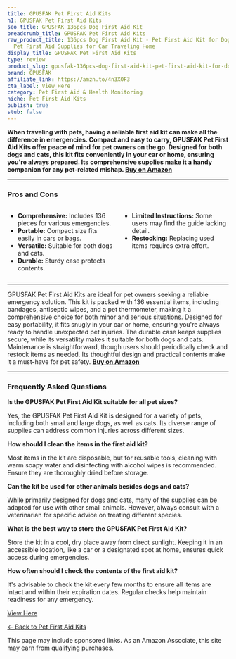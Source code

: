 ```yaml
---
title: GPUSFAK Pet First Aid Kits
h1: GPUSFAK Pet First Aid Kits
seo_title: GPUSFAK 136pcs Dog First Aid Kit
breadcrumb_title: GPUSFAK Pet First Aid Kits
raw_product_title: 136pcs Dog First Aid Kit - Pet First Aid Kit for Dogs and Cats
  Pet First Aid Supplies for Car Traveling Home
display_title: GPUSFAK Pet First Aid Kits
type: review
product_slug: gpusfak-136pcs-dog-first-aid-kit-pet-first-aid-kit-for-dogs-and-cats-pe-bcbe7764
brand: GPUSFAK
affiliate_link: https://amzn.to/4n3XOF3
cta_label: View Here
category: Pet First Aid & Health Monitoring
niche: Pet First Aid Kits
publish: true
stub: false
---
```


<div id="intro" class="full-width">
  <p><strong>When traveling with pets, having a reliable first aid kit can make all the difference in emergencies. Compact and easy to carry, GPUSFAK Pet First Aid Kits offer peace of mind for pet owners on the go. Designed for both dogs and cats, this kit fits conveniently in your car or home, ensuring you're always prepared. Its comprehensive supplies make it a handy companion for any pet-related mishap. <a href="https://amzn.to/4n3XOF3" rel="nofollow sponsored noopener" target="_blank"><strong>Buy on Amazon</strong></a></strong></p>
</div>

<hr />
<h3 id="pros-cons">Pros and Cons</h3>
<div class="pc-grid" style="display:grid;grid-template-columns:1fr 1fr;gap:16px;">
  <ul>
    <li><strong>Comprehensive:</strong> Includes 136 pieces for various emergencies.</li>
    <li><strong>Portable:</strong> Compact size fits easily in cars or bags.</li>
    <li><strong>Versatile:</strong> Suitable for both dogs and cats.</li>
    <li><strong>Durable:</strong> Sturdy case protects contents.</li>
  </ul>
  <ul>
    <li><strong>Limited Instructions:</strong> Some users may find the guide lacking detail.</li>
    <li><strong>Restocking:</strong> Replacing used items requires extra effort.</li>
  </ul>
</div>
<hr />

<div class="full-width">
  <p>GPUSFAK Pet First Aid Kits are ideal for pet owners seeking a reliable emergency solution. This kit is packed with 136 essential items, including bandages, antiseptic wipes, and a pet thermometer, making it a comprehensive choice for both minor and serious situations. Designed for easy portability, it fits snugly in your car or home, ensuring you're always ready to handle unexpected pet injuries. The durable case keeps supplies secure, while its versatility makes it suitable for both dogs and cats. Maintenance is straightforward, though users should periodically check and restock items as needed. Its thoughtful design and practical contents make it a must-have for pet safety. <a href="https://amzn.to/4n3XOF3" rel="nofollow sponsored noopener" target="_blank"><strong>Buy on Amazon</strong></a></p>
</div>

<hr />
<h3 id="faqs">Frequently Asked Questions</h3>

<p><strong>Is the GPUSFAK Pet First Aid Kit suitable for all pet sizes?</strong></p>
<p>Yes, the GPUSFAK Pet First Aid Kit is designed for a variety of pets, including both small and large dogs, as well as cats. Its diverse range of supplies can address common injuries across different sizes.</p>

<p><strong>How should I clean the items in the first aid kit?</strong></p>
<p>Most items in the kit are disposable, but for reusable tools, cleaning with warm soapy water and disinfecting with alcohol wipes is recommended. Ensure they are thoroughly dried before storage.</p>

<p><strong>Can the kit be used for other animals besides dogs and cats?</strong></p>
<p>While primarily designed for dogs and cats, many of the supplies can be adapted for use with other small animals. However, always consult with a veterinarian for specific advice on treating different species.</p>

<p><strong>What is the best way to store the GPUSFAK Pet First Aid Kit?</strong></p>
<p>Store the kit in a cool, dry place away from direct sunlight. Keeping it in an accessible location, like a car or a designated spot at home, ensures quick access during emergencies.</p>

<p><strong>How often should I check the contents of the first aid kit?</strong></p>
<p>It's advisable to check the kit every few months to ensure all items are intact and within their expiration dates. Regular checks help maintain readiness for any emergency.</p>
<p><a class="btn" href="https://amzn.to/4n3XOF3" target="_blank" rel="nofollow sponsored noopener">View Here</a></p>
<p><a href="/roundups/pet-first-aid-health-monitoring/pet-first-aid-kits/">← Back to Pet First Aid Kits</a></p>
<aside class="disclosure">This page may include sponsored links. As an Amazon Associate, this site may earn from qualifying purchases.</aside>
